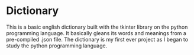 # Dictionary
This is a basic english dictionary built with the tkinter library on the python programming language. It basically gleans its words and meanings from a pre-compiled .json file.
The dictionary  is my first ever project as I began to study the python programming language.
